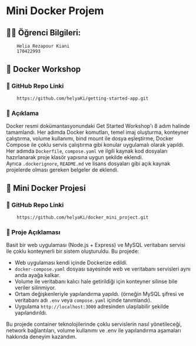 # Mini Docker Projem

## 🧑‍🎓 Öğrenci Bilgileri:
        Helia Rezapour Kiani
        170422993

## 🐳 Docker Workshop

### 🔗 GitHub Repo Linki
        https://github.com/helyaKi/getting-started-app.git

### 📝 Açıklama
Docker resmi dokümantasyonundaki Get Started Workshop'ı 8 adım halinde tamamlandı. Her adımda Docker komutları, temel imaj oluşturma, konteyner çalıştırma, volume kullanımı, bind mount ile dosya eşleştirme, Docker Compose ile çoklu servis çalıştırma gibi konular uygulamalı olarak yapıldı.  
Her adımda `Dockerfile`, `compose.yaml` ve ilgili kaynak kod dosyaları hazırlanarak proje klasör yapısına uygun şekilde eklendi.  
Ayrıca `.dockerignore`, `README.md` ve lisans dosyaları gibi açık kaynak projelerde olması gereken belgeler de eklendi.

## 🐳 Mini Docker Projesi

### 🔗 GitHub Repo Linki
        https://github.com/helyaKi/docker_mini_project.git

### 📝 Proje Açıklaması
Basit bir web uygulaması (Node.js + Express) ve MySQL veritabanı servisi ile çoklu konteynerli bir sistem oluşturuldu.
Bu projede:
- Web uygulaması kendi içinde Dockerize edildi.
- `docker-compose.yaml` dosyası sayesinde web ve veritabanı servisleri aynı anda ayağa kalkar.
- Volume ile veritabanı kalıcı hale getirildiği için konteyner silinse bile veriler silinmiyor.
- Ortam değişkenleriyle yapılandırma yapıldı. (örneğin MySQL şifresi ve veritabanı adı `.env` veya `compose.yaml` içinde tanımlandı).
- Uygulama `http://localhost:3000` adresinden ulaşılabilir şekilde yapılandırıldı.

Bu projede container teknolojilerinde çoklu servislerin nasıl yönetileceği, network bağlantıları, volume kullanımı ve .env ile yapılandırma aşamaları hakkında deneyim kazandım.